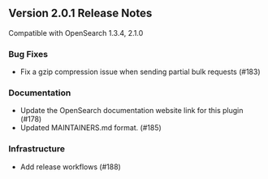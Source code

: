 ## Version 2.0.1 Release Notes
Compatible with OpenSearch 1.3.4, 2.1.0

### Bug Fixes
* Fix a gzip compression issue when sending partial bulk requests (#183)

### Documentation
* Update the OpenSearch documentation website link for this plugin (#178)
* Updated MAINTAINERS.md format. (#185)

### Infrastructure
* Add release workflows (#188)

